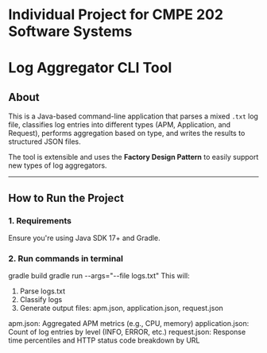 # Individual Project for CMPE 202 Software Systems

# Log Aggregator CLI Tool

## About

This is a Java-based command-line application that parses a mixed `.txt` log file, classifies log entries into different types (APM, Application, and Request), performs aggregation based on type, and writes the results to structured JSON files.

The tool is extensible and uses the **Factory Design Pattern** to easily support new types of log aggregators.

---

## How to Run the Project

### 1. Requirements
Ensure you're using Java SDK 17+ and Gradle.

### 2. Run commands in terminal
gradle build
gradle run --args="--file logs.txt"
This will:
  1. Parse logs.txt
  2. Classify logs
  3. Generate output files: apm.json, application.json, request.json 

  apm.json: Aggregated APM metrics (e.g., CPU, memory)
  application.json: Count of log entries by level (INFO, ERROR, etc.)
  request.json: Response time percentiles and HTTP status code breakdown by URL
